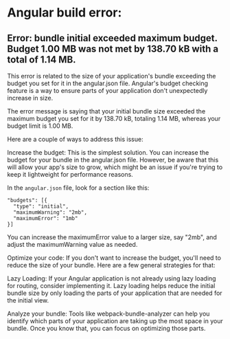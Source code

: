 # Angular build error:

## Error: bundle initial exceeded maximum budget. Budget 1.00 MB was not met by 138.70 kB with a total of 1.14 MB.
This error is related to the size of your application's bundle exceeding the budget you set for it in the angular.json file. Angular's budget checking feature is a way to ensure parts of your application don't unexpectedly increase in size.

The error message is saying that your initial bundle size exceeded the maximum budget you set for it by 138.70 kB, totaling 1.14 MB, whereas your budget limit is 1.00 MB.

Here are a couple of ways to address this issue:

Increase the budget: This is the simplest solution. You can increase the budget for your bundle in the angular.json file. However, be aware that this will allow your app's size to grow, which might be an issue if you're trying to keep it lightweight for performance reasons.

In the `angular.json` file, look for a section like this:

```
"budgets": [{
  "type": "initial",
  "maximumWarning": "2mb",
  "maximumError": "1mb"
}] 
```


You can increase the maximumError value to a larger size, say "2mb", and adjust the maximumWarning value as needed.

Optimize your code: If you don't want to increase the budget, you'll need to reduce the size of your bundle. Here are a few general strategies for that:

Lazy Loading: If your Angular application is not already using lazy loading for routing, consider implementing it. Lazy loading helps reduce the initial bundle size by only loading the parts of your application that are needed for the initial view.

Analyze your bundle: Tools like webpack-bundle-analyzer can help you identify which parts of your application are taking up the most space in your bundle. Once you know that, you can focus on optimizing those parts.
